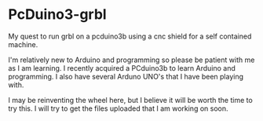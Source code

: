 # PcDuino3-grbl
My quest to run grbl on a pcduino3b using a cnc shield for a self contained machine.

I'm relatively new to Arduino and programming so please be patient with me as I am learning. I recently acquired a PCduino3b to learn Arduino and programming. I also have several Arduno UNO's that I have been playing with. 

I may be reinventing the wheel here, but I believe it will be worth the time to try this. I will try to get the files uploaded that I am working on soon. 
